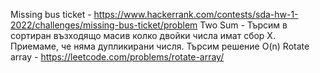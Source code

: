 Missing bus ticket - https://www.hackerrank.com/contests/sda-hw-1-2022/challenges/missing-bus-ticket/problem
Two Sum - Търсим в сортиран възходящо масив колко двойки числа имат сбор X. Приемаме, че няма дупликирани числя. Търсим решение O(n)
Rotate array - https://leetcode.com/problems/rotate-array/
